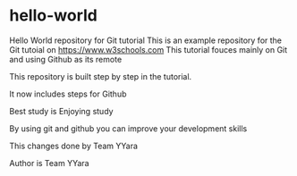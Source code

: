 # hello-world
Hello World repository for Git tutorial
This is an example repository for the Git tutoial on https://www.w3schools.com
This tutorial fouces mainly on Git and using Github as its remote

This repository is built step by step in the tutorial.

It now includes steps for Github

Best study is Enjoying study 

By using git and github you can improve your development skills

This changes done by Team YYara

Author is Team YYara

